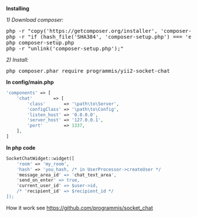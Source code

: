 **Installing**

_1) Download composer:_

<pre>
php -r "copy('https://getcomposer.org/installer', 'composer-setup.php');"
php -r "if (hash_file('SHA384', 'composer-setup.php') === 'e115a8dc7871f15d853148a7fbac7da27d6c0030b848d9b3dc09e2a0388afed865e6a3d6b3c0fad45c48e2b5fc1196ae') { echo 'Installer verified'; } else { echo 'Installer corrupt'; unlink('composer-setup.php'); } echo PHP_EOL;"
php composer-setup.php
php -r "unlink('composer-setup.php');"
</pre>

_2) Install:_

<pre>
php composer.phar require programmis/yii2-socket-chat
</pre>

**In config/main.php**

```php
'components' => [
    'chat'        => [
        'class'       => '\path\to\Server',
        'configClass' => '\path\to\Config',
        'listen_host' => '0.0.0.0',
        'server_host' => '127.0.0.1',
        'port'        => 1337,
    ],
]
```

**In php code**

```php
SocketChatWidget::widget([
    'room' => 'my_room',
    'hash' => 'you_hash, /* in UserProcessor->createUser */
    'message_area_id' => 'chat_text_area',
    'send_on_enter' => true,
    'current_user_id' => $user->id,
    /* 'recipient_id' => $recipient_id */
]);
```

How it work see https://github.com/programmis/socket_chat
